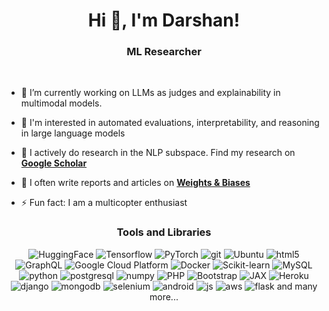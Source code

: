 <h1 align="center">Hi 👋, I'm Darshan!</h1>
<h3 align="center">ML Researcher</h3>
<br>

- 🔭 I’m currently working on LLMs as judges and explainability in multimodal models.

- 🌱 I'm interested in automated evaluations, interpretability, and reasoning in large language models

- 🔎 I actively do research in the NLP subspace. Find my research on **[Google Scholar](https://scholar.google.com/citations?user=Zsk97sEAAAAJ&hl=en)**

- 📝 I often write reports and articles on **[Weights & Biases](https://wandb.ai/darshandeshpande)**

- ⚡ Fun fact: I am a multicopter enthusiast


<h3 align="center">Tools and Libraries</h3>
<p align="center">
  <img alt="HuggingFace" src="https://img.shields.io/badge/-HuggingFace-764ABC?style=flat-square&logo=HuggingFace&logoColor=black&color=ffd21f" />
  <img alt="Tensorflow" src="https://img.shields.io/badge/-Tensorflow-764ABC?style=flat-square&logo=Tensorflow&logoColor=white&color=orange" />
  <img alt="PyTorch" src="https://img.shields.io/badge/PyTorch-%23EE4C2C.svg?style=flat-square&logo=PyTorch&logoColor=white" />
  <img alt="git" src="https://img.shields.io/badge/-Git-F05032?style=flat-square&logo=git&logoColor=white" />
  <img alt="Ubuntu" src="https://img.shields.io/badge/Ubuntu-E95420?style=flat-square&logo=ubuntu&logoColor=white" />
  <img alt="html5" src="https://img.shields.io/badge/-HTML5-E34F26?style=flat-square&logo=html5&logoColor=white" />
  <img alt="GraphQL" src="https://img.shields.io/badge/-GraphQL-E10098?style=flat-square&logo=graphql&logoColor=white" />
  <img alt="Google Cloud Platform" src="https://img.shields.io/badge/-Google_Cloud_Platform-1a73e8?style=flat-square&logo=google-cloud&logoColor=white" />
  <img alt="Docker" src="https://img.shields.io/badge/-Docker-B7178C?style=flat-square&logo=docker&logoColor=white&color=blue" >
  <img alt="Scikit-learn" src="https://img.shields.io/badge/-Scikit--Learn-B7178C?style=flat-square&logo=scikit-learn&logoColor=white&color=blue" >
  <img alt="MySQL" src="https://img.shields.io/badge/-MySQL-007ACC?style=flat-square&logo=mysql&logoColor=white" />
  <br>
  <img alt="python" src="https://img.shields.io/badge/Python-3670A0?style=flat-square&logo=python&logoColor=ffdd54" />
  <img alt="postgresql" src="https://img.shields.io/badge/-PostgreSQL-336791?style=flat-square&logo=postgresql&logoColor=white" />
  <img alt="numpy" src="https://img.shields.io/badge/Numpy-%23013243.svg?style=flat-square&logo=Numpy&logoColor=white" />
  <img alt="PHP" src="https://img.shields.io/badge/-PHP-777BB4?style=flat-square&logo=php&logoColor=white" />
  <img alt="Bootstrap" src="https://img.shields.io/badge/-Bootstrap-7952B3?style=flat-square&logo=Bootstrap&logoColor=white" />
  <img alt="JAX" src="https://img.shields.io/badge/-JAX-7952B3?style=flat-square&logo=JAX&logoColor=white&color=9c27b0" />
  <img alt="Heroku" src="https://img.shields.io/badge/-Heroku-430098?style=flat-square&logo=heroku&logoColor=white" />
  <img alt="django" src="https://img.shields.io/badge/-Django-43853d?style=flat-square&logo=django&logoColor=white" />
  <img alt="mongodb" src="https://img.shields.io/badge/-MongoDB-47A248?style=flat-square&logo=mongodb&logoColor=white" />
  <img alt="selenium" src="https://img.shields.io/badge/-Selenium-43B02A?style=flat-square&logo=Selenium&logoColor=white" />
  <img alt="android" src="https://img.shields.io/badge/-Android-3DDC84?style=flat-square&logo=Android&logoColor=white" />
  <img alt="js" src="https://img.shields.io/badge/-Javascript-F9A03C?style=flat-square&logo=JavaScript&logoColor=white" />
  <img alt="aws" src="https://img.shields.io/badge/AWS-%23FF9900.svg?style=flat-square&logo=amazonwebservices&logoColor=white" />
  <img alt="flask" src="https://img.shields.io/badge/-Flask-000000?style=flat-square&logo=flask&logoColor=white" /> and many more...
</p>
